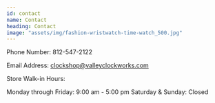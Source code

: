 ```yaml
---
id: contact
name: Contact
heading: Contact
image: "assets/img/fashion-wristwatch-time-watch_500.jpg"
---
```


Phone Number: 812-547-2122

Email Address: clockshop@valleyclockworks.com
 
Store Walk-in Hours:

Monday through Friday: 9:00 am - 5:00 pm
Saturday & Sunday: Closed
